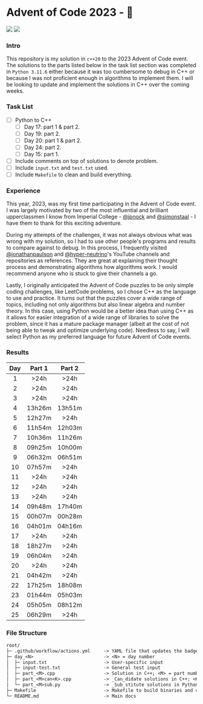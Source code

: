 # Advent of Code 2023 - 🎄

![](https://img.shields.io/badge/stars%20⭐-50-yellow) ![](https://img.shields.io/badge/days%20completed-25-red)

### Intro

This repository is my solution in `c++20` to the 2023 Advent of Code event. The solutions to the parts listed below in the task list section was completed in `Python 3.11.6` either because it was too cumbersome to debug in C++ or because I was not proficient enough in algorithms to implement them. I will be looking to update and implement the solutions in C++ over the coming weeks.

### Task List

- [ ] Python to C++
  - [ ] Day 17: part 1 & part 2.
  - [ ] Day 19: part 2.
  - [ ] Day 20: part 1 & part 2.
  - [ ] Day 24: part 2.
  - [ ] Day 15: part 1.
- [ ] Include comments on top of solutions to denote problem.
- [ ] Include `input.txt` and `test.txt` used.
- [ ] Include `Makefile` to clean and build everything.

### Experience

This year, 2023, was my first time participating in the Advent of Code event. I was largely motivated by two of the most influential and brilliant upperclassmen I know from Imperial College - [@jpnock]() and [@simonstaal]() - I have them to thank for this exciting adventure.

During my attempts of the challenges, it was not always obvious what was wrong with my solution, so I had to use other people's programs and results to compare against to debug. In this process, I frequently visited [@jonathanpaulson]() and [@hyper-neutrino]()'s YouTube channels and repositories as references. They are great at explaining their thought process and demonstrating algorithms how algorithms work. I would recommend anyone who is stuck to give their channels a go.

Lastly, I originally anticipated the Advent of Code puzzles to be only simple coding challenges, like LeetCode problems, so I chose C++ as the language to use and practice. It turns out that the puzzles cover a wide range of topics, including not only algorithms but also linear algebra and number theory. In this case, using Python would be a better idea than using C++ as it allows for easier integration of a wide range of libraries to solve the problem, since it has a mature package manager (albeit at the cost of not being able to tweak and optimize underlying code). Needless to say, I will select Python as my preferred language for future Advent of Code events.

### Results

| Day   | Part 1 | Part 2 |
| :---: | :----: | :----: |
| 1     | >24h   | >24h   |
| 2     | >24h   | >24h   |
| 3     | >24h   | >24h   |
| 4     | 13h26m | 13h51m |
| 5     | 12h27m | >24h   |
| 6     | 11h54m | 12h03m |
| 7     | 10h36m | 11h26m |
| 8     | 09h25m | 10h00m |
| 9     | 06h32m | 06h51m |
| 10    | 07h57m | >24h   |
| 11    | >24h   | >24h   |
| 12    | >24h   | >24h   |
| 13    | >24h   | >24h   |
| 14    | 09h48m | 17h40m |
| 15    | 00h07m | 00h28m |
| 16    | 04h01m | 04h16m |
| 17    | >24h   | >24h   |
| 18    | 18h27m | >24h   |
| 19    | 06h04m | >24h   |
| 20    | >24h   | >24h   |
| 21    | 04h42m | >24h   |
| 22    | 17h25m | 18h08m |
| 23    | 01h44m | 05h03m |
| 24    | 05h05m | 08h12m |
| 25    | 06h29m | >24h   |

### File Structure

```txt
root/
├─ .github/workflow/actions.yml     -> YAML file that updates the badges on README.md
├─ day_<N>                          -> <N> = day number
│  ├─ input.txt                     -> User-specific input
│  ├─ input-test.txt                -> General test input
│  ├─ part_<M>.cpp                  -> Solution in C++; <M> = part number
│  ├─ part_<M>can<K>.cpp            -> _Can_didate solutions in C++; <K> = candidate number
│  └─ part_<M>sub.py                -> _Sub_stitute solutions in Python
├─ Makefile                         -> Makefile to build binaries and clean binaries (wip)
└─ README.md                        -> Main docs
```
